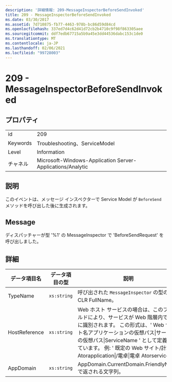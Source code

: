 ```yaml
---
description: '詳細情報: 209-MessageInspectorBeforeSendInvoked'
title: 209 - MessageInspectorBeforeSendInvoked
ms.date: 03/30/2017
ms.assetid: 7d710875-fb77-4463-978b-bc86d59d84cd
ms.openlocfilehash: 337ed7d4c62d41d72cb2b4710c9f98f863305aee
ms.sourcegitcommit: ddf7edb67715a5b9a45e3dd44536dabc153c1de0
ms.translationtype: MT
ms.contentlocale: ja-JP
ms.lasthandoff: 02/06/2021
ms.locfileid: "99728003"
---
```

# <a name="209---messageinspectorbeforesendinvoked"></a>209 - MessageInspectorBeforeSendInvoked

## <a name="properties"></a>プロパティ  
  
|||  
|-|-|  
|id|209|  
|Keywords|Troubleshooting、ServiceModel|  
|Level|Information|  
|チャネル|Microsoft-Windows-Application Server-Applications/Analytic|  
  
## <a name="description"></a>説明  

 このイベントは、メッセージ インスペクターで Service Model が `BeforeSend` メソッドを呼び出した後に生成されます。  
  
## <a name="message"></a>Message  

 ディスパッチャーが型 '%1' の MessageInspector で 'BeforeSendRequest' を呼び出しました。  
  
## <a name="details"></a>詳細  
  
|データ項目名|データ項目の型|説明|  
|--------------------|--------------------|-----------------|  
|TypeName|`xs:string`|呼び出された `MessageInspector` の型の CLR FullName。|  
|HostReference|`xs:string`|Web ホスト サービスの場合は、このフィールドにより、サービスが Web 階層内で一意に識別されます。 この形式は、' Web サイト名アプリケーションの仮想パス&#124;サービスの仮想パス&#124;ServiceName ' として定義されています。 例: ' 既定の Web サイト/計算 Atorapplication&#124;/電卓&#124;電卓 Atorservice '。|  
|AppDomain|`xs:string`|AppDomain.CurrentDomain.FriendlyName で返される文字列。|
